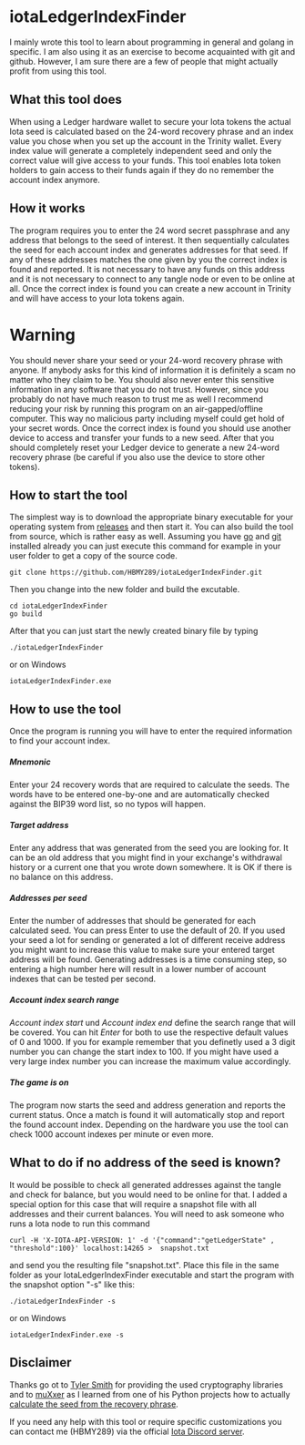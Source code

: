 # iotaLedgerIndexFinder

I mainly wrote this tool to learn about programming in general and golang in specific. I am also using it as an exercise to become acquainted with git and github. However, I am sure there are a few of people that might actually profit from using this tool.  

## What this tool does
When using a Ledger hardware wallet to secure your Iota tokens the actual Iota seed is calculated based on the 24-word recovery phrase and an index value you chose when you set up the account in the Trinity wallet. Every index value will generate a completely independent seed and only the correct value will give access to your funds. This tool enables Iota token holders to gain access to their funds again if they do no remember the account index anymore.

## How it works
The program requires you to enter the 24 word secret passphrase and any address that belongs to the seed of interest. It then sequentially calculates the seed for each account index and generates addresses for that seed. If any of these addresses matches the one given by you the correct index is found and reported. It is not necessary to have any funds on this address and it is not necessary to connect to any tangle node or even to be online at all. Once the correct index is found you can create a new account in Trinity and will have access to your Iota tokens again.

# Warning
You should never share your seed or your 24-word recovery phrase with anyone. If anybody asks for this kind of information it is definitely a scam no matter who they claim to be. You should also never enter this sensitive information in any software that you do not trust. However, since you probably do not have much reason to trust me as well I recommend reducing your risk by running this program on an air-gapped/offline computer. This way no malicious party including myself could get hold of your secret words. Once the correct index is found you should use another device to access and transfer your funds to a new seed. After that you should completely reset your Ledger device to generate a new 24-word recovery phrase (be careful if you also use the device to store other tokens).

## How to start the tool
The simplest way is to download the appropriate binary executable for your operating system from [releases](https://github.com/HBMY289/iotaLedgerIndexFinder/releases) and then start it. You can also build the tool from source, which is rather easy as well. Assuming you have [go](https://golang.org/doc/install) and [git](https://www.atlassian.com/git/tutorials/install-git) installed already you can just execute this command for example in your user folder to get a copy of the source code.
```
git clone https://github.com/HBMY289/iotaLedgerIndexFinder.git
```

Then you change into the new folder and build the excutable.
```
cd iotaLedgerIndexFinder
go build
```
After that you can just start the newly created binary file by typing
```
./iotaLedgerIndexFinder
```
or on Windows
```
iotaLedgerIndexFinder.exe
```


## How to use the tool
Once the program is running you will have to enter the required information to find your account index.

##### Mnemonic
Enter your 24 recovery words that are required to calculate the seeds. The words have to be entered one-by-one and are automatically checked against the BIP39 word list, so no typos will happen.

##### Target address
Enter any address that was generated from the seed you are looking for. It can be an old address that you might find in your exchange's withdrawal history or a current one that you wrote down somewhere. It is OK if there is no balance on this address.

##### Addresses per seed
Enter the number of addresses that should be generated for each calculated seed. You can press Enter to use the default of 20. If you used your seed a lot for sending or generated a lot of different receive address you might want to increase this value to make sure your entered target address will be found. Generating addresses is a time consuming step, so entering a high number here will result in a lower number of account indexes that can be tested per second.

##### Account index search range
*Account index start* und *Account index end* define the search range that will be covered. You can hit *Enter* for both to use the respective default values of 0 and 1000. If you for example remember that you definetly used a 3 digit number you can change the start index to 100. If you might have used a very large index number you can increase the maximum value accordingly.

##### The game is on
The program now starts the seed and address generation and reports the current status. Once a match is found it will automatically stop and report the found account index. Depending on the hardware you use the tool can check 1000 account indexes per minute or even more. 

## What to do if no address of the seed is known?
It would be possible to check all generated addresses against the tangle and check for balance, but you would need to be online for that. I added a special option for this case that will require a snapshot file with all addresses and their current balances.
You will need to ask someone who runs a Iota node to run this command
```
curl -H 'X-IOTA-API-VERSION: 1' -d '{"command":"getLedgerState" , "threshold":100}' localhost:14265 >  snapshot.txt
```
and send you the resulting file "snapshot.txt".
Place this file in the same folder as your IotaLedgerIndexFinder executable and start the program with the snapshot option "-s" like this:
```
./iotaLedgerIndexFinder -s
```
or on Windows
```
iotaLedgerIndexFinder.exe -s
```


## Disclaimer
Thanks go ot to [Tyler Smith](https://github.com/tyler-smith) for providing the used cryptography libraries and to [muXxer](https://github.com/muXxer) as I learned from one of his Python projects how to actually [calculate the seed from the recovery phrase](https://github.com/muXxer/recover-iota-seed-from-ledger-mnemonics).

If you need any help with this tool or require specific customizations you can contact me (HBMY289) via the official [Iota Discord server](https://discord.iota.org/).



